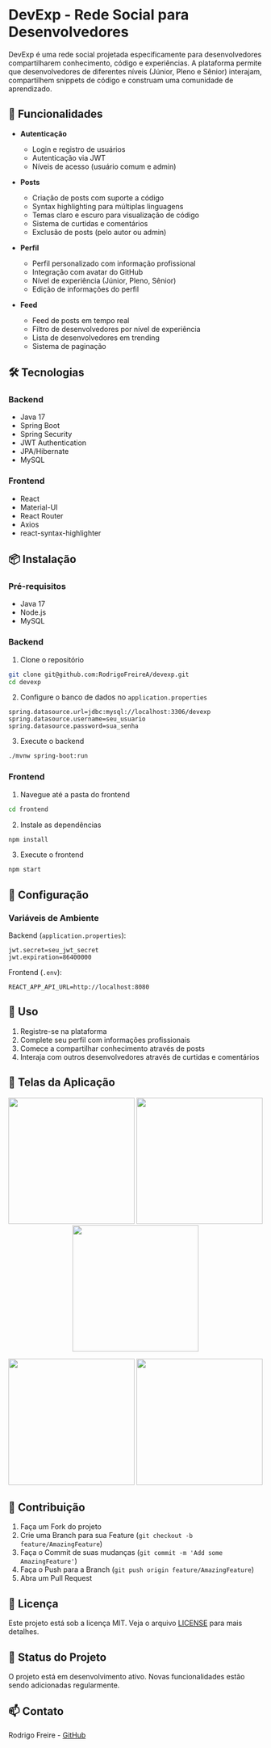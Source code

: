 # DevExp - Rede Social para Desenvolvedores

DevExp é uma rede social projetada especificamente para desenvolvedores compartilharem conhecimento, código e experiências. A plataforma permite que desenvolvedores de diferentes níveis (Júnior, Pleno e Sênior) interajam, compartilhem snippets de código e construam uma comunidade de aprendizado.

## 🚀 Funcionalidades

- **Autenticação**
  - Login e registro de usuários
  - Autenticação via JWT
  - Níveis de acesso (usuário comum e admin)

- **Posts**
  - Criação de posts com suporte a código
  - Syntax highlighting para múltiplas linguagens
  - Temas claro e escuro para visualização de código
  - Sistema de curtidas e comentários
  - Exclusão de posts (pelo autor ou admin)

- **Perfil**
  - Perfil personalizado com informação profissional
  - Integração com avatar do GitHub
  - Nível de experiência (Júnior, Pleno, Sênior)
  - Edição de informações do perfil

- **Feed**
  - Feed de posts em tempo real
  - Filtro de desenvolvedores por nível de experiência
  - Lista de desenvolvedores em trending
  - Sistema de paginação

## 🛠️ Tecnologias

### Backend
- Java 17
- Spring Boot
- Spring Security
- JWT Authentication
- JPA/Hibernate
- MySQL

### Frontend
- React
- Material-UI
- React Router
- Axios
- react-syntax-highlighter

## 📦 Instalação

### Pré-requisitos
- Java 17
- Node.js
- MySQL

### Backend

1. Clone o repositório
```bash
git clone git@github.com:RodrigoFreireA/devexp.git
cd devexp
```

2. Configure o banco de dados no `application.properties`
```properties
spring.datasource.url=jdbc:mysql://localhost:3306/devexp
spring.datasource.username=seu_usuario
spring.datasource.password=sua_senha
```

3. Execute o backend
```bash
./mvnw spring-boot:run
```

### Frontend

1. Navegue até a pasta do frontend
```bash
cd frontend
```

2. Instale as dependências
```bash
npm install
```

3. Execute o frontend
```bash
npm start
```

## 🔧 Configuração

### Variáveis de Ambiente

Backend (`application.properties`):
```properties
jwt.secret=seu_jwt_secret
jwt.expiration=86400000
```

Frontend (`.env`):
```env
REACT_APP_API_URL=http://localhost:8080
```

## 📝 Uso

1. Registre-se na plataforma
2. Complete seu perfil com informações profissionais
3. Comece a compartilhar conhecimento através de posts
4. Interaja com outros desenvolvedores através de curtidas e comentários

## 📸 Telas da Aplicação

<p align="center">
  <img src="https://github.com/user-attachments/assets/74d1a09b-b80a-4ceb-9740-f905a57c551b" width="250">
  <img src="https://github.com/user-attachments/assets/63a3f8fe-d5c7-4076-ab4b-b768364767cf" width="250">
  <img src="https://github.com/user-attachments/assets/5ec5a385-a1da-4f74-ac49-e318e829a631" width="250">
</p>

<p align="center">
  <img src="https://github.com/user-attachments/assets/2c9f972a-1c29-4a9e-aa8a-1b7e608a0923" width="250">
  <img src="https://github.com/user-attachments/assets/071cd555-ab00-486f-a4e0-e8502926c563" width="250">
</p>



## 👥 Contribuição

1. Faça um Fork do projeto
2. Crie uma Branch para sua Feature (`git checkout -b feature/AmazingFeature`)
3. Faça o Commit de suas mudanças (`git commit -m 'Add some AmazingFeature'`)
4. Faça o Push para a Branch (`git push origin feature/AmazingFeature`)
5. Abra um Pull Request

## 📄 Licença

Este projeto está sob a licença MIT. Veja o arquivo [LICENSE](LICENSE) para mais detalhes.

## 🎯 Status do Projeto

O projeto está em desenvolvimento ativo. Novas funcionalidades estão sendo adicionadas regularmente.

## 📫 Contato

Rodrigo Freire - [GitHub](https://github.com/RodrigoFreireA) 

